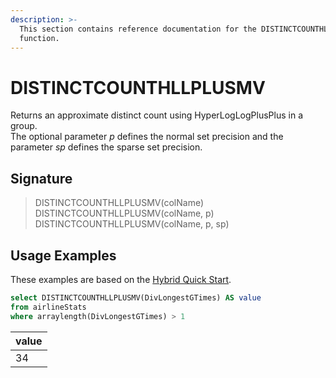 ```yaml
---
description: >-
  This section contains reference documentation for the DISTINCTCOUNTHLLPLUSMV
  function.
---
```


# DISTINCTCOUNTHLLPLUSMV

Returns an approximate distinct count using HyperLogLogPlusPlus in a group.\
The optional parameter _p_ defines the normal set precision and the parameter _sp_ defines the sparse set precision.

## Signature

> DISTINCTCOUNTHLLPLUSMV(colName)
> DISTINCTCOUNTHLLPLUSMV(colName, p)
> DISTINCTCOUNTHLLPLUSMV(colName, p, sp)

## Usage Examples

These examples are based on the [Hybrid Quick Start](../../basics/getting-started/quick-start.md#hybrid).

```sql
select DISTINCTCOUNTHLLPLUSMV(DivLongestGTimes) AS value
from airlineStats 
where arraylength(DivLongestGTimes) > 1
```

| value |
| ----- |
| 34    |
